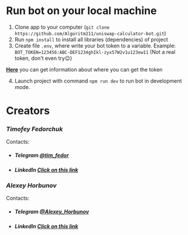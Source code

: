 # Run bot on your local machine

1. Clone app to your computer (`git clone https://github.com/Algoritm211/uniswap-calculator-bot.git`)
2. Run `npm install` to install all libraries (dependencies) of project
3. Create file `.env`, where write your bot token to a variable. Example: `BOT_TOKEN=123456:ABC-DEF1234ghIkl-zyx57W2v1u123ew11` (Not a real token, don't even try😉)

**[Here](https://core.telegram.org/bots/api#authorizing-your-bot)** you can get information about where you can get the token

4. Launch project with command `npm run dev` to run bot in development mode.

# Creators
### <i>Timofey Fedorchuk</i>
  Contacts:
  * ##### Telegram [@tim_fedor](https://t.me/tim_fedor)
  * ##### LinkedIn [Click on this link](https://www.linkedin.com/in/%D1%82%D0%B8%D0%BC%D0%BE%D1%84%D0%B5%D0%B9-%D1%84%D0%B5%D0%B4%D0%BE%D1%80%D1%87%D1%83%D0%BA-251872150/)
  
### <i>Alexey Horbunov</i>
  Contacts:
  * ##### Telegram [@Alexey_Horbunov](https://t.me/Alexey_Horbunov)
  * ##### LinkedIn [Click on this link](https://www.linkedin.com/in/alexey-horbunov211/)
